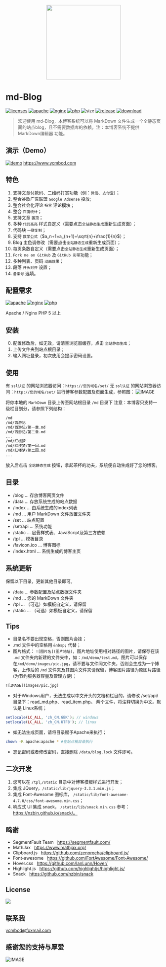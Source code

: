 <p align="center">
    <a href="https://www.ycmbcd.com" rel="nofollow">
        <img width="240" src="https://raw.githubusercontent.com/ycmbcd/images_repo/master/md-blog/logo.png">
    </a>
</p>

# md-Blog
[![licenses](https://img.shields.io/github/license/ycmbcd/md-Blog.svg?style=flat)](https://opensource.org/licenses/MIT)
[![apache](https://img.shields.io/badge/Apache-%5E2.4.33-orange.svg)](http://www.apache.org/dyn/closer.cgi)
[![nginx](https://img.shields.io/badge/Nginx-%5E1.14.2-red.svg)](http://nginx.org/)
[![php](https://img.shields.io/badge/php-%5E5.0-blue.svg)](http://www.php.net/downloads.php)
![size](https://img.shields.io/github/languages/code-size/ycmbcd/md-Blog.svg?style=flat)
[![release](https://img.shields.io/github/release/ycmbcd/md-Blog.svg?style=flat)](https://github.com/ycmbcd/md-Blog/releases)
[![download](https://img.shields.io/badge/Downloads-click-brightgreen.svg)](https://github.com/ycmbcd/md-Blog/releases)

> 欢迎使用 md-Blog，本博客系统可以将 MarkDown 文件生成一个全静态页面的站点blog，且不需要数据库的依赖。注：本博客系统不提供 MarkDown编辑器 功能。

## 演示（Demo）

[![demo](https://img.shields.io/badge/Demo-ycmbcd.com-brightgreen.svg)](https://www.ycmbcd.com) https://www.ycmbcd.com

## 特色

1. 支持文章付款码、二维码打赏功能（例：`微信`、`支付宝`）；
2. 整合谷歌广告联盟 `Google Adsense` 投放;
3. 整合社会化评论 `畅言` 评论模块；
4. 整合 `百度统计`；
5. 支持文章 `置顶`；
6. 多种 `代码高亮` 样式自定义（需要点击`全站静态生成`重新生成页面）；
7. 代码块 `一键复制`；
8. 支持 `数学公式`（$a_n+1=a_{n+1}+\sqrt{n}+\frac{1}{n}$）；
9. Blog 主色调修改（需要点击`全站静态生成`重新生成页面）；
10. 每页条数自定义（需要点击`全站静态生成`重新生成页面）；
11. `Fork me on GitHub` 及 `GitHub 彩带`功能；
12. 多种列表、页码 `动画效果`；
13. 段落 `开头对齐` 设置；
14. `备案号` 选填。

## 配置需求

[![apache](https://img.shields.io/badge/Apache-%5E2.4.33-orange.svg)](http://www.apache.org/dyn/closer.cgi)
[![nginx](https://img.shields.io/badge/Nginx-%5E1.14.2-red.svg)](http://nginx.org/)
[![php](https://img.shields.io/badge/php-%5E5.0-blue.svg)](http://www.php.net/downloads.php)

Apache / Nginx
PHP 5 以上

## 安装

0. 配置修改后，如无效，请清空浏览器缓存，点击 `全站静态生成`；
1. 上传文件夹到站点根目录；
2. 输入网址登录，初次使用会提示密码设置。

## 使用

有 `ssl认证` 的网站浏览器访问：`https://您的域名/set/`
无 `ssl认证` 的网站浏览器访问：`http://您的域名/set/`
进行博客参数配置及页面生成，参照图：
![IMAGE](https://raw.githubusercontent.com/ycmbcd/images_repo/master/md-blog/0.jpg)

将你本地的 `MarkDown` 目录上传至网站根目录 `/md` 目录下
注意：本博客只支持一级栏目划分，请参照下列结构：

```html
/md
/md/西游记
/md/西游记/第一章.md
/md/西游记/第二章.md
...
/md/红楼梦
/md/红楼梦/第一回.md
/md/红楼梦/第二回.md
...
```
放入后点击 `全站静态生成` 按钮，拿起茶杯的功夫，系统便自动生成好了您的博客。

## 目录

- /blog ... 存放博客网页文件
- /data ... 存放系统生成的站点数据
- /index ... 由系统生成的index列表
- /md ... 用户 MarkDown 文件放置文件夹
- /set ... 站点配置
- /set/api ... 系统功能
- /static ... 层叠样式表、JavaScript及第三方依赖
- /tpl ... 模板目录
- /favicon.ico ... 博客图标
- /index.html ... 系统生成的博客主页

## 系统更新

保留以下目录，更新其他目录即可。
- /data ... 参数配置及站点数据文件夹
- /md ... 您的 MarkDown 文件夹
- /tpl ... （可选）如模板自定义，请保留
- /static ... （可选）如模板自定义，请保留

## Tips

- 目录名不要出现空格，否则图片会挂；
- .md 文件中的空格用  `&nbsp;` 代替；
- 图片格式： `![图片名](图片地址)`，图片地址使用相对路径的图片，请保存在该 `.md` 文件夹内新建的文件夹中，如：`/md/demo/test.md`，图片可以保存在`/md/demo/images/pic.jpg`，请不要与文件同文件夹，否则会生成为一个博客，上传后的 `/md` 文件夹及其图片文件夹请保留，博客图片路径为原图片路径(为节约服务器容量及管理方便)；
```html
![IMAGE](images/pic.jpg)
```
- 对于Windows用户，无法生成以中文开头的文档和栏目的，请修改 /set/api/目录下：read_md.php、read_item.php。 两个文件，将注释切换为中文。默认是 Linux系统；
``` php
setlocale(LC_ALL, 'zh_CN.GBK'); // windows
setlocale(LC_ALL, 'zh_CN.UTF8'); // linux
```
- 如无法生成页面，请将目录赋予Apache来执行；
```bash
chown -R apache:apache * #在站点根目录执行
```
- 忘记密码或者修改密码，直接删除 `/data/blog.lock` 文件即可。

## 二次开发

1. 您可以在 `/tpl`,`/static` 目录中对博客模板样式进行开发；
2. 集成 JQuery，`/static/lib/jquery-3.3.1.min.js`；
3. 集成 Font-Awesome 图标库， `/static/lib/font-awesome-4.7.0/css/font-awesome.min.css`；
3. 响应式 UI 集成 snack， `/static/lib/snack.min.css` 参考：https://nzbin.github.io/snack/。

## 鸣谢

* SegmentFault Team &nbsp; https://segmentfault.com/
* MathJax &nbsp; https://www.mathjax.org/
* Clipboard.js &nbsp; https://github.com/zenorocha/clipboard.js/
* Font-awesome &nbsp; https://github.com/FortAwesome/Font-Awesome/
* Hover.css &nbsp; https://github.com/IanLunn/Hover/
* Highlight.js &nbsp; https://github.com/highlightjs/highlight.js/
* Snack &nbsp; https://github.com/nzbin/snack

## License
[![](https://img.shields.io/github/license/ycmbcd/md-Blog.svg?style=flat)](https://opensource.org/licenses/MIT)

## 联系我
ycmbcd@foxmail.com

## 感谢您的支持与厚爱

![IMAGE](https://raw.githubusercontent.com/ycmbcd/images_repo/master/md-blog/temp.jpg)
